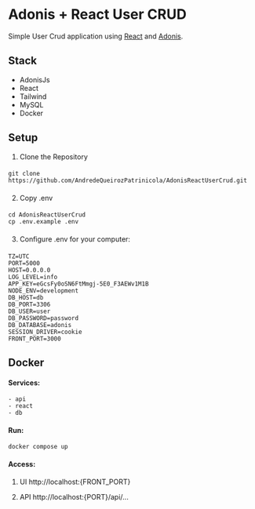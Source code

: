 # Adonis + React User CRUD

Simple User Crud application using [React](https://react.dev/reference/react) and [Adonis](https://docs.adonisjs.com/guides/introduction).

## Stack

- AdonisJs
- React
- Tailwind
- MySQL
- Docker

## Setup

1. Clone the Repository 

####
    git clone https://github.com/AndredeQueirozPatrinicola/AdonisReactUserCrud.git
####

2. Copy .env

####
    cd AdonisReactUserCrud
    cp .env.example .env
####

3. Configure .env for your computer:

####
    TZ=UTC
    PORT=5000
    HOST=0.0.0.0
    LOG_LEVEL=info
    APP_KEY=eGcsFy0oSN6FtMmgj-5E0_F3AEWv1M1B
    NODE_ENV=development
    DB_HOST=db
    DB_PORT=3306
    DB_USER=user
    DB_PASSWORD=password
    DB_DATABASE=adonis
    SESSION_DRIVER=cookie
    FRONT_PORT=3000
####

## Docker

#### Services:

    - api
    - react
    - db

#### Run:

    docker compose up

#### Access:

1. UI
    http://localhost:{FRONT_PORT}

2. API
    http://localhost:{PORT}/api/...